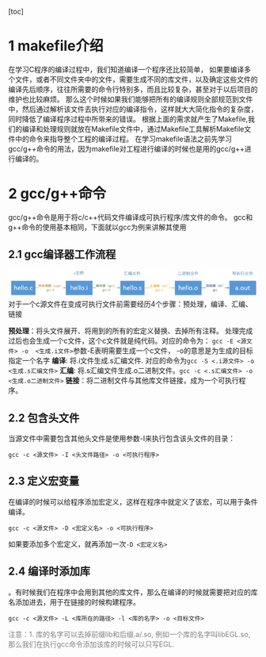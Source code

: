 [toc]
# 1 makefile介绍
在学习C程序的编译过程中，我们知道编译一个程序还比较简单， 如果要编译多个文件，或者不同文件夹中的文件，需要生成不同的库文件，以及确定这些文件的编译先后顺序，往往所需要的命令行特别多，而且比较复杂，甚至对于以后项目的维护也比较麻烦。
那么这个时候如果我们能够把所有的编译规则全部规范到文件中，然后通过解析该文件去执行对应的编译指令，这样就大大简化指令的复杂度，同时降低了编译程序过程中所带来的错误。
根据上面的需求就产生了Makefile,我们的编译和处理规则就放在Makefile文件中，通过Makefile工具解析Makefile文件中的命令来指导整个工程的编译过程。
在学习makefile语法之前先学习gcc/g++命令的用法，因为makefile对工程进行编译的时候也是用的gcc/g++进行编译的。

# 2 gcc/g++命令
gcc/g++命令是用于将c/c++代码文件编译成可执行程序/库文件的命令。
gcc和g++命令的使用基本相同，下面就以gcc为例来讲解其使用
## 2.1 gcc编译器工作流程
![makefile1](img/makefile1.png)
对于一个c源文件在变成可执行文件前需要经历4个步骤：预处理，编译、汇编、链接

**预处理**：将头文件展开、将用到的所有的宏定义替换、去掉所有注释。
处理完成过后也会生成一个c文件，这个c文件就是纯代码。对应的命令为： ```gcc -E <源文件> -o  <生成.i文件>```参数-E表明需要生成一个c文件， -o的意思是为生成的目标指定一个名字
**编译**: 将.i文件生成.s汇编文件. 对应的命令为```gcc -S <.i源文件> -o  <生成.s汇编文件>```
**汇编**: 将.s汇编文件生成.o二进制文件。```gcc -c <.s汇编文件> -o  <生成.o二进制文件>```
**链接**：将二进制文件与其他库文件链接，成为一个可执行程序。

## 2.2 包含头文件
当源文件中需要包含其他头文件是使用参数-I来执行包含该头文件的目录：
```shell
gcc -c <源文件> -I <头文件路径> -o <可执行程序>
```

## 2.3 定义宏变量
在编译的时候可以给程序添加宏定义，这样在程序中就定义了该宏，可以用于条件编译。
```shell
gcc -c <源文件> -D <宏定义名> -o <可执行程序>
```
如果要添加多个宏定义，就再添加一次```-D <宏定义名>```

## 2.4 编译时添加库
。有时候我们在程序中会用到其他的库文件，那么在编译的时候就需要把对应的库名添加进去，用于在链接的时候构建程序。
```shell
gcc -c <源文件> -L <库所在的路径> -l <库的名字> -o <目标文件>
```
<font color=gray>
注意：1. 库的名字可以去掉前缀lib和后缀.a/.so, 例如一个库的名字叫libEGL.so, 那么我们在执行gcc命令添加该库的时候可以只写EGL.
</font>